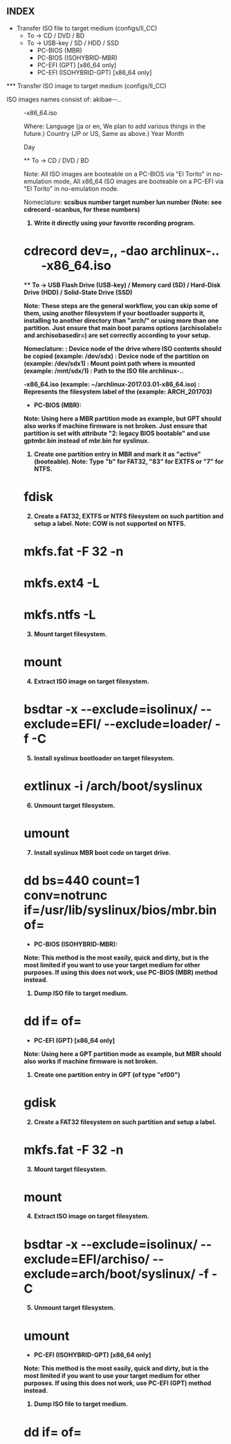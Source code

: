 INDEX
-----

* Transfer ISO file to target medium (configs/ll_CC)
  * To -> CD / DVD / BD
  * To -> USB-key / SD / HDD / SSD
    * PC-BIOS (MBR)
    * PC-BIOS (ISOHYBRID-MBR)
    * PC-EFI (GPT) [x86_64 only]
    * PC-EFI (ISOHYBRID-GPT) [x86_64 only]



*** Transfer ISO image to target medium (configs/ll_CC)

ISO images names consist of: akibae-<ll>-<YYYY>.<MM>.<DD>-x86_64.iso

Where:
    <ll> Language (ja or en, We plan to add various things in the future.)
    <CC> Country (JP or US, Same as above.)
    <YYYY> Year
    <MM> Month
    <DD> Day


** To -> CD / DVD / BD

Note: All ISO images are booteable on a PC-BIOS via "El Torito" in no-emulation mode,
      All x86_64 ISO images are booteable on a PC-EFI via "El Torito" in no-emulation mode.

Nomeclature:
    <B> scsibus number
    <T> target number
    <L> lun number
    (Note: see cdrecord -scanbus, for these numbers)


1) Write it directly using your favorite recording program.
# cdrecord dev=<B>,<T>,<L> -dao archlinux-<YYYY>.<MM>.<DD>-x86_64.iso


** To -> USB Flash Drive (USB-key) / Memory card (SD) /
         Hard-Disk Drive (HDD) / Solid-State Drive (SSD)

Note: These steps are the general workflow, you can skip some of them,
      using another filesystem if your bootloader supports it,
      installing to another directory than "arch/" or using more than
      one partition. Just ensure that main boot params options
      (archisolabel= and archisobasedir=) are set correctly according to your setup.

Nomeclature:
<DEV-TARGET>:   Device node of the drive where ISO contents should be copied
                (example: /dev/sdx)
<DEV-TARGET-N>: Device node of the partition on <DEV-TARGET>
                (example: /dev/sdx1)
<MNT-TARGET-N>: Mount point path where <DEV-TARGET-N> is mounted
                (example: /mnt/sdx/1)
<ISO-SOURCE>:   Path to the ISO file archlinux-<YYYY>.<MM>.<DD>-x86_64.iso
                (example: ~/archlinux-2017.03.01-x86_64.iso)
<FS-LABEL>:     Represents the filesystem label of the <ISO-SOURCE>
                (example: ARCH_201703)


* PC-BIOS (MBR):

Note: Using here a MBR partition mode as example, but GPT should also works
      if machine firmware is not broken.
      Just ensure that partition is set with attribute "2: legacy BIOS bootable"
      and use gptmbr.bin instead of mbr.bin for syslinux.

1) Create one partition entry in MBR and mark it as "active" (booteable).
Note: Type "b" for FAT32, "83" for EXTFS or "7" for NTFS.
# fdisk <DEV-TARGET>

2) Create a FAT32, EXTFS or NTFS filesystem on such partition and setup a label.
Note: COW is not supported on NTFS.
# mkfs.fat -F 32 -n <FS-LABEL> <DEV-TARGET-N>
# mkfs.ext4 -L <FS-LABEL> <DEV-TARGET-N>
# mkfs.ntfs -L <FS-LABEL> <DEV-TARGET-N>

3) Mount target filesystem.
# mount <DEV-TARGET-N> <MNT-TARGET-N>

4) Extract ISO image on target filesystem.
# bsdtar -x --exclude=isolinux/ --exclude=EFI/ --exclude=loader/ -f <ISO-SOURCE> -C <MNT-TARGET-N>

5) Install syslinux bootloader on target filesystem.
# extlinux -i <MNT-TARGET-N>/arch/boot/syslinux

6) Unmount target filesystem.
# umount <MNT-TARGET-N>

7) Install syslinux MBR boot code on target drive.
# dd bs=440 count=1 conv=notrunc if=/usr/lib/syslinux/bios/mbr.bin of=<DEV-TARGET>


* PC-BIOS (ISOHYBRID-MBR):

Note: This method is the most easily, quick and dirty, but is the most limited
      if you want to use your target medium for other purposes.
      If using this does not work, use PC-BIOS (MBR) method instead.

1) Dump ISO file to target medium.
# dd if=<ISO-SOURCE> of=<DEV-TARGET>


* PC-EFI (GPT) [x86_64 only]

Note: Using here a GPT partition mode as example, but MBR should also works
      if machine firmware is not broken.

1) Create one partition entry in GPT (of type "ef00")
# gdisk <DEV-TARGET>

2) Create a FAT32 filesystem on such partition and setup a label.
# mkfs.fat -F 32 -n <FS-LABEL> <DEV-TARGET-N>

3) Mount target filesystem.
# mount <DEV-TARGET-N> <MNT-TARGET-N>

4) Extract ISO image on target filesystem.
# bsdtar -x --exclude=isolinux/ --exclude=EFI/archiso/ --exclude=arch/boot/syslinux/ -f <ISO-SOURCE> -C <MNT-TARGET-N>

5) Unmount target filesystem.
# umount <MNT-TARGET-N>


* PC-EFI (ISOHYBRID-GPT) [x86_64 only]

Note: This method is the most easily, quick and dirty, but is the most limited
      if you want to use your target medium for other purposes.
      If using this does not work, use PC-EFI (GPT) method instead.

1) Dump ISO file to target medium.
# dd if=<ISO-SOURCE> of=<DEV-TARGET>
